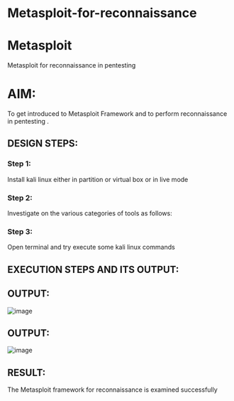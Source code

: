 # Metasploit-for-reconnaissance
# Metasploit
Metasploit for reconnaissance in pentesting

# AIM:

To get introduced to Metasploit Framework and to  perform reconnaissance  in pentesting .

## DESIGN STEPS:

### Step 1:

Install kali linux either in partition or virtual box or in live mode

### Step 2:

Investigate on the various categories of tools as follows:

### Step 3:

Open terminal and try execute some kali linux commands

## EXECUTION STEPS AND ITS OUTPUT:


## OUTPUT:

![image](https://github.com/user-attachments/assets/5945f2fe-0388-4d48-9638-0ac1abb7f199)



## OUTPUT:



![image](https://github.com/user-attachments/assets/e9a173fd-c258-444d-b8db-428ea25bd7cd)





## RESULT:
The Metasploit framework for reconnaissance is  examined successfully
